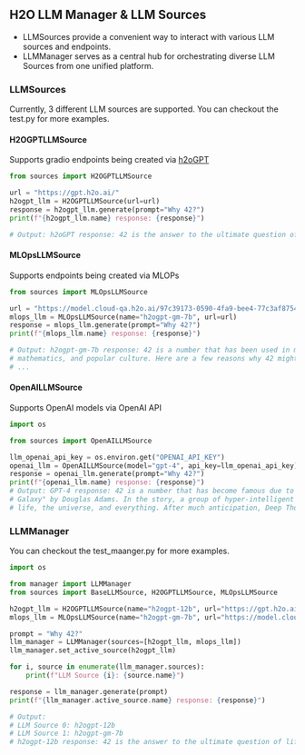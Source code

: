 ## H2O LLM Manager & LLM Sources
- LLMSources provide a convenient way to interact with various LLM sources and endpoints.
- LLMManager serves as a central hub for orchestrating diverse LLM Sources from one unified platform.

### **LLMSources**
Currently, 3 different LLM sources are supported. You can checkout the test.py for more examples.

#### **H2OGPTLLMSource**
Supports gradio endpoints being created via [h2oGPT](https://github.com/h2oai/h2ogpt)

```python
from sources import H2OGPTLLMSource

url = "https://gpt.h2o.ai/"
h2ogpt_llm = H2OGPTLLMSource(url=url)
response = h2ogpt_llm.generate(prompt="Why 42?")
print(f"{h2ogpt_llm.name} response: {response}")

# Output: h2oGPT response: 42 is the answer to the ultimate question of life, the universe, and everything.
```

#### **MLOpsLLMSource**
Supports endpoints being created via MLOPs

```python
from sources import MLOpsLLMSource

url = "https://model.cloud-qa.h2o.ai/97c39173-0590-4fa9-bee4-77c3af8754dc/model/score"
mlops_llm = MLOpsLLMSource(name="h2ogpt-gm-7b", url=url)
response = mlops_llm.generate(prompt="Why 42?")
print(f"{mlops_llm.name} response: {response}")

# Output: h2ogpt-gm-7b response: 42 is a number that has been used in many different contexts throughout history, including in literature, 
# mathematics, and popular culture. Here are a few reasons why 42 might be considered significant:
# ...
```

#### **OpenAILLMSource**
Supports OpenAI models via OpenAI API

```python
import os

from sources import OpenAILLMSource

llm_openai_api_key = os.environ.get("OPENAI_API_KEY")
openai_llm = OpenAILLMSource(model="gpt-4", api_key=llm_openai_api_key)
response = openai_llm.generate(prompt="Why 42?")
print(f"{openai_llm.name} response: {response}")
# Output: GPT-4 response: 42 is a number that has become famous due to its appearance in the science fiction series "The Hitchhiker's Guide to the
# Galaxy" by Douglas Adams. In the story, a group of hyper-intelligent beings builds a supercomputer named Deep Thought to find the ultimate answer to
# life, the universe, and everything. After much anticipation, Deep Thought reveals that the answer is 42.
```


### **LLMManager**

You can checkout the test_maanger.py for more examples.

```python
import os

from manager import LLMManager
from sources import BaseLLMSource, H2OGPTLLMSource, MLOpsLLMSource

h2ogpt_llm = H2OGPTLLMSource(name="h2ogpt-12b", url="https://gpt.h2o.ai/")
mlops_llm = MLOpsLLMSource(name="h2ogpt-gm-7b", url="https://model.cloud-qa.h2o.ai/97c39173-0590-4fa9-bee4-77c3af8754dc/model/score")

prompt = "Why 42?"
llm_manager = LLMManager(sources=[h2ogpt_llm, mlops_llm])
llm_manager.set_active_source(h2ogpt_llm)

for i, source in enumerate(llm_manager.sources):
    print(f"LLM Source {i}: {source.name}")

response = llm_manager.generate(prompt)
print(f"{llm_manager.active_source.name} response: {response}")

# Output: 
# LLM Source 0: h2ogpt-12b
# LLM Source 1: h2ogpt-gm-7b
# h2ogpt-12b response: 42 is the answer to the ultimate question of life, the universe, and everything.
```
